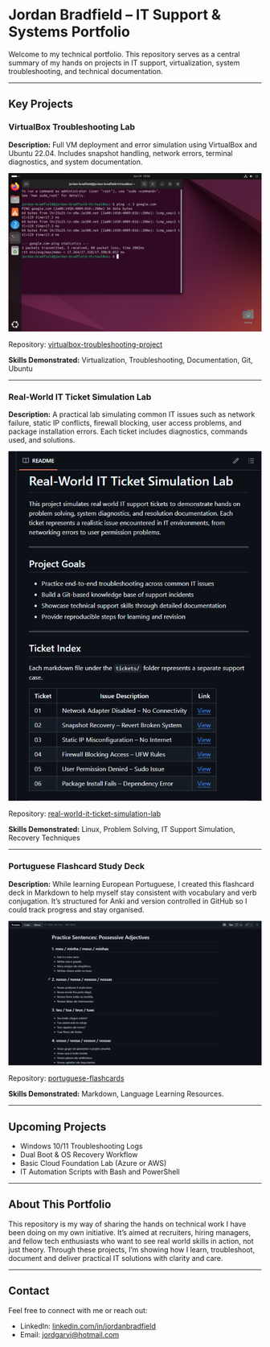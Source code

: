 # Jordan Bradfield – IT Support & Systems Portfolio

Welcome to my technical portfolio. This repository serves as a central summary of my hands on projects in IT support, virtualization, system troubleshooting, and technical documentation.

---

## Key Projects

### VirtualBox Troubleshooting Lab
**Description:** Full VM deployment and error simulation using VirtualBox and Ubuntu 22.04. Includes snapshot handling, network errors, terminal diagnostics, and system documentation.

![VirtualBox Project Screenshot](images/project-vbox.png)

Repository: [virtualbox-troubleshooting-project](https://github.com/jordgarvi/virtualbox-troubleshooting-project)

**Skills Demonstrated:** Virtualization, Troubleshooting, Documentation, Git, Ubuntu

---

### Real-World IT Ticket Simulation Lab
**Description:** A practical lab simulating common IT issues such as network failure, static IP conflicts, firewall blocking, user access problems, and package installation errors. Each ticket includes diagnostics, commands used, and solutions.

![Ticket Simulation Screenshot](images/project-ticket.png)

Repository: [real-world-it-ticket-simulation-lab](https://github.com/jordgarvi/real-world-it-ticket-simulation-lab)

**Skills Demonstrated:** Linux, Problem Solving, IT Support Simulation, Recovery Techniques

---

### Portuguese Flashcard Study Deck
**Description:** While learning European Portuguese, I created this flashcard deck in Markdown to help myself stay consistent with vocabulary and verb conjugation. It’s structured for Anki and version controlled in GitHub so I could track progress and stay organised.

![Portuguese Flashcards Screenshot](images/project-portuguese.png)

Repository: [portuguese-flashcards](https://github.com/jordgarvi/portuguese-flashcards)

**Skills Demonstrated:** Markdown, Language Learning Resources.

---

## Upcoming Projects

- Windows 10/11 Troubleshooting Logs
- Dual Boot & OS Recovery Workflow
- Basic Cloud Foundation Lab (Azure or AWS)
- IT Automation Scripts with Bash and PowerShell

---

## About This Portfolio

This repository is my way of sharing the hands on technical work I have been doing on my own initiative. It’s aimed at recruiters, hiring managers, and fellow tech enthusiasts who want to see real world skills in action, not just theory. Through these projects, I’m showing how I learn, troubleshoot, document and deliver practical IT solutions with clarity and care.

---

## Contact

Feel free to connect with me or reach out:

- LinkedIn: [linkedin.com/in/jordanbradfield](https://www.linkedin.com/in/jordan-bradfield)
- Email: jordgarvi@hotmail.com